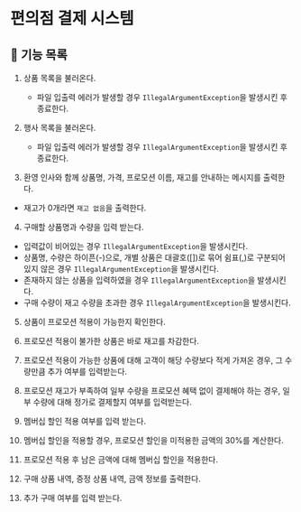 # 편의점 결제 시스템

## 🚀️ 기능 목록

1. 상품 목록을 불러온다.
    - 파일 입출력 에러가 발생할 경우 `IllegalArgumentException`을 발생시킨 후 종료한다.

2. 행사 목록을 불러온다.
    - 파일 입출력 에러가 발생할 경우 `IllegalArgumentException`을 발생시킨 후 종료한다.

3. 환영 인사와 함께 상품명, 가격, 프로모션 이름, 재고를 안내하는 메시지를 출력한다.

- 재고가 0개라면 `재고 없음`을 출력한다.

4. 구매할 상품명과 수량을 입력 받는다.

- 입력값이 비어있는 경우 `IllegalArgumentException`을 발생시킨다.
- 상품명, 수량은 하이픈(-)으로, 개별 상품은 대괄호([])로 묶어 쉼표(,)로 구분되어 있지 않은 경우 `IllegalArgumentException`을 발생시킨다.
- 존재하지 않는 상품을 입력하였을 경우 `IllegalArgumentException`을 발생시킨다.
- 구매 수량이 재고 수량을 초과한 경우 `IllegalArgumentException`을 발생시킨다.

5. 상품이 프로모션 적용이 가능한지 확인한다.

6. 프로모션 적용이 불가한 상품은 바로 재고를 차감한다.

6. 프로모션 적용이 가능한 상품에 대해 고객이 해당 수량보다 적게 가져온 경우, 그 수량만큼 추가 여부를 입력받는다.

7. 프로모션 재고가 부족하여 일부 수량을 프로모션 혜택 없이 결제해야 하는 경우, 일부 수량에 대해 정가로 결제할지 여부를 입력받는다.

8. 멤버십 할인 적용 여부를 입력 받는다.

9. 멤버십 할인을 적용할 경우, 프로모션 할인을 미적용한 금액의 30%를 계산한다.

10. 프로모션 적용 후 남은 금액에 대해 멤버십 할인을 적용한다.

11. 구매 상품 내역, 증정 상품 내역, 금액 정보를 출력한다.

12. 추가 구매 여부를 입력 받는다. 

